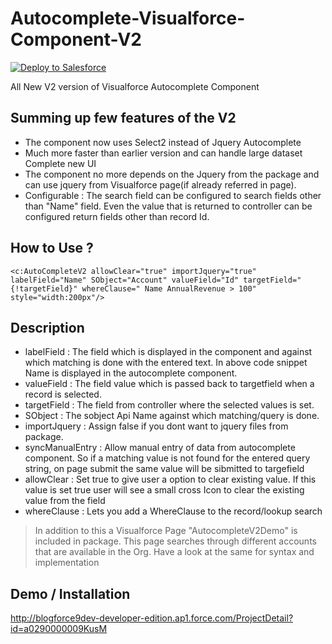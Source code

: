 Autocomplete-Visualforce-Component-V2
=====================================
<a href="https://githubsfdeploy.herokuapp.com?owner=avinava&repo=Autocomplete-Visualforce-Component-V2">
  <img alt="Deploy to Salesforce"
       src="https://raw.githubusercontent.com/afawcett/githubsfdeploy/master/src/main/webapp/resources/img/deploy.png">
</a>

All New V2 version of Visualforce Autocomplete Component


Summing up few features of the V2
-

* The component now uses Select2 instead of Jquery Autocomplete
* Much more faster than earlier version and can handle large dataset
Complete new UI
* The component no more depends on the Jquery from the package and can use jquery from Visualforce page(if already referred in page).
* Configurable : The search field can be configured to search fields other than "Name" field. Even the value that is returned to controller can be configured return fields other than record Id.

How to Use ?
-
```
<c:AutoCompleteV2 allowClear="true" importJquery="true" labelField="Name" SObject="Account" valueField="Id" targetField="{!targetField}" whereClause=" Name AnnualRevenue > 100" style="width:200px"/>  
```
Description
-
* labelField : The field which is displayed in the component  and against which matching is done with the entered text. In above code snippet Name is displayed in the autocomplete component.
* valueField : The field value which is passed back to targetfield when a record is selected.
* targetField : The field from controller where the selected values is set.
* SObject : The sobject Api Name against which matching/query is done.
* importJquery : Assign false if you dont want to jquery files from package.
* syncManualEntry : Allow manual entry of data from autocomplete component. So if a matching value is not found for the entered query string, on page submit the same value will be sibmitted to targefield
* allowClear : Set true to give user a option to clear existing value. If this value is set true user will see a small cross Icon to clear the existing value from the field
* whereClause : Lets you add a WhereClause to the record/lookup search

> In addition to this a Visualforce Page "AutocompleteV2Demo" is included in package. This page searches through different accounts that are available in the Org. Have a look at the same for syntax and implementation

Demo / Installation
-

http://blogforce9dev-developer-edition.ap1.force.com/ProjectDetail?id=a0290000009KusM
